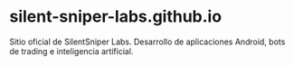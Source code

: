 # silent-sniper-labs.github.io
Sitio oficial de SilentSniper Labs. Desarrollo de aplicaciones Android, bots de trading e inteligencia artificial.
